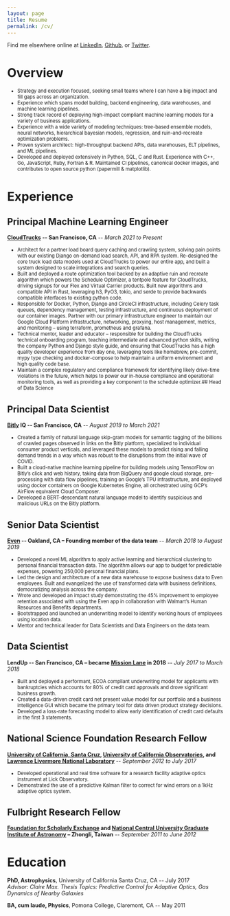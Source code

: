 ```yaml
---
layout: page
title: Resume
permalink: /cv/
---
```

<style>
li {
    font-size: 0.8em;
}
.post-content h1 {
    font-size: 1.6em;
}
.post-content h2 {
    font-size: 1.2em;
}
p {
    font-size: 0.9em;
}
</style>

Find me elsewhere online at [LinkedIn][], [Github][], or [Twitter][].

[LinkedIn]: https://www.linkedin.com/in/alexrudy/
[Github]: https://github.com/alexrudy
[Twitter]: https://twitter.com/alexrudy

# Overview
- Strategy and execution focused, seeking small teams where I can have a big impact and fill gaps across an organization.
- Experience which spans model building, backend engineering, data warehouses, and machine learning pipelines.
- Strong track record of deploying high-impact compliant machine learning models for a variety of business applications.
- Experience with a wide variety of modeling techniques: tree-based ensemble models, neural networks, hierarchical bayesian models, regression, and ruin-and-recreate optimization problems.
- Proven system architect: high-throughput backend APIs, data warehouses, ELT pipelines, and ML pipelines.
- Developed and deployed extensively in Python, SQL, C and Rust. Experience with C++, Go, JavaScript, Ruby, Fortran & R. Maintained CI pipelines, canonical docker images, and contributes to open source python (papermill & matplotlib).

# Experience

## Principal Machine Learning Engineer
**[CloudTrucks](https://www.cloudtrucks.com) -- San Francisco, CA** -- *March 2021 to Present*

- Architect for a partner load board query caching and crawling system, solving pain points with our existing Django on-demand load search, API, and RPA system. Re-designed the core truck load data models used at CloudTrucks to power our entire app, and built a system designed to scale integrations and search queries.
- Built and deployed a route optimization tool backed by an adaptive ruin and recreate algorithm which powers the Schedule Optimizer, a tentpole feature for CloudTrucks, driving signups for our Flex and Virtual Carrier products. Built new algorithms and compatible API in Rust, leveraging h3, PyO3, tokio, and serde to provide backwards compatible interfaces to existing python code.
- Responsible for Docker, Python, Django and CircleCI infrastructure, including Celery task queues, dependency management, testing infrastructure, and continuous deployment of our container images. Partner with our primary infrastructure engineer to maintain our Google Cloud Platform infrastructure, networking, proxying, host management, metrics, and monitoring – using terraform, prometheus and grafana.
- Technical mentor, leader and educator – responsible for building the CloudTrucks technical onboarding program, teaching intermediate and advanced python skills, writing the company Python and Django style guide, and ensuring that CloudTrucks has a high quality developer experience from day one, leveraging tools like homebrew, pre-commit, mypy type checking and docker-compose to help maintain a uniform environment and high quality code base.
- Maintain a complex regulatory and compliance framework for identifying likely drive-time violations in the future, which helps to power our in-house compliance and operational monitoring tools, as well as providing a key component to the schedule optimizer.## Head of Data Science 


## Principal Data Scientist
**[Bitly](https://bitly.com) IQ -- San Francisco, CA** -- *August 2019 to March 2021*

- Created a family of natural language skip-gram models for semantic tagging of the billions of crawled pages observed in links on the Bitly platform, specialized to individual consumer product verticals, and leveraged these models to predict rising and falling demand trends in a way which was robust to the disruptions from the initial wave of COVID.
- Built a cloud-native machine learning pipeline for building models using TensorFlow on Bitly’s click and web history, taking data from BigQuery and google cloud storage, pre-processing with data flow pipelines, training on Google’s TPU infrastructure, and deployed using docker containers on Google Kubernetes Engine, all orchestrated using GCP’s AirFlow equivalent Cloud Composer.
- Developed a BERT-descendant natural language model to identify suspicious and malicious URLs on the Bitly platform.
  
## Senior Data Scientist
**[Even](https://even.com) -- Oakland, CA – Founding member of the data team** -- *March 2018 to August 2019*

- Developed a novel ML algorithm to apply active learning and hierarchical clustering to personal financial transaction data. The algorithm allows our app to budget for predictable expenses, powering 250,000 personal financial plans.
- Led the design and architecture of a new data warehouse to expose business data to Even employees. Built and evangelized the use of transformed data with business definitions, democratizing analysis across the company.
- Wrote and developed an impact study demonstrating the 45% improvement to employee retention associated with using the Even app in collaboration with Walmart’s Human Resources and Benefits departments.
- Bootstrapped and launched an underwriting model to identify working hours of employees using location data.
- Mentor and technical leader for Data Scientists and Data Engineers on the data team.

## Data Scientist
**LendUp -- San Francisco, CA – became [Mission Lane](https://www.missionlane.com) in 2018** -- *July 2017 to March 2018*

- Built and deployed a performant, ECOA compliant underwriting model for applicants with bankruptcies which accounts for 80% of credit card approvals and drove significant business growth.
- Created a data-driven credit card net present value model for our portfolio and a business intelligence GUI which became the primary tool for data driven product strategy decisions.
- Developed a loss-rate forecasting model to allow early identification of credit card defaults in the first 3 statements.

## National Science Foundation Research Fellow
**[University of California, Santa Cruz](https://ucsc.edu), [University of California Observatories](https://ucolick.org), and [Lawrence Livermore National Laboratory](https://www.llnl.gov)** -- *September 2012 to July 2017*

- Developed operational and real time software for a research facility adaptive optics instrument at Lick Observatory.
- Demonstrated the use of a predictive Kalman filter to correct for wind errors on a 1kHz adaptive optics system.

## Fulbright Research Fellow	
**[Foundation for Scholarly Exchange](http://www.fulbright.org.tw) and [National Central University Graduate Institute of Astronomy](http://www.astro.ncu.edu.tw/) – Zhongli, Taiwan** -- *September 2011 to June 2012*

# Education

**PhD, Astrophysics**, University of California Santa Cruz, CA -- July 2017
    <br />*Advisor: Claire Max. Thesis Topics: Predictive Control for Adaptive Optics, Gas Dynamics of Nearby Galaxies*

**BA, cum laude, Physics**, Pomona College, Claremont, CA -- May 2011